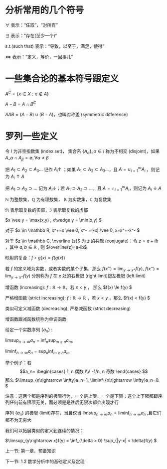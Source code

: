 # 分析常用的几个符号

$\forall$ 表示：“任取”，“对所有”

$\exists$ 表示：“存在(至少一个)“

$s.t. (\text{such that})$ 表示：“导致，以至于，满足，使得”

$\iff$ 表示：“定义，等价，一回事儿”


# 一些集合论的基本符号跟定义

$A^C=\{x \in X: x\notin A\}$

$A-B=A \cap B^C$

$A\Delta B=(A-B) \cup (B-A)$，也叫对称差 (symmetric difference)

# 罗列一些定义

令 $I$ 为非空指数集 (index set)， 集合系 $\{A_{\alpha}\}\_{\alpha \in I}$ 称为不相交 (disjoint)，如果 $A\_{\alpha} \cap A_{\beta} = \emptyset, \forall \alpha \ne \beta$ 

把 $A_1 \subset A_2 \subset A_3 \ldots$  记作 $A_i \uparrow$ ；如果 $A_1 \subset A_2 \subset A_3 \ldots$，且 $A=\cup_{i=1}^\infty A_i$ ，则记为 $A_i \uparrow A$

把 $A_1 \supset A_2 \supset \ldots$ 记为 $A_i \downarrow$；若 $A_1 \supset A_2 \supset \ldots$，且 $A = \cap_{i=1}^\infty A_i$，则记为 $A_i \downarrow A$ 

$\mathbb N$ 为整数集，$\mathbb Q$ 为有理数集， $\mathbb R$ 为实数集，$\mathbb C$ 为复数集

$\Re$ 表示取复数的实部，$\Im$ 表示取复数的虚部

$x \vee y = \max(x,y) , x\wedge y = \min(x,y) $

对于 $x \in \mathbb R, x^+=x \vee 0, x^- =(-x) \vee 0, x=x^+-x^- $

对于 $z \in \mathbb C, \overline {z}$ 为 $z$ 的共轭 (conjugate)：令 $z=a+ib$ ，其中 $a,b \in \mathbb R$ , 则 $\overline{z}=a-ib$

映射的复合：$f \circ g(x) = f(g(x))$ 

若 $f$ 的定义域为实数，或者实数的某个子集，那么 $f(x^+)=\lim_{y \rightarrow x^+} f(y),~ f(x^-)=\lim_{y\rightarrow x^-}f(y)$ 分别称为 $f$ 在 $x$ 处的右极限 (right limit)跟左极限 (left limit)

增函数 (increasing): $f: \mathbb R \rightarrow \mathbb R$，若 $x <y$ ， 那么 $f(x) \le f(y) $

严格增函数 (strict increasing): $f: \mathbb R \rightarrow \mathbb R$ ，若 $x < y$ ，那么 $f(x) < f(y) $

类似可定义减函数 (decreasing), 严格减函数 (strict decreasing)

增函数跟减函数统称为单调函数

给定一个实数序列 $\{a_n\}$ :

 $\limsup_{n\rightarrow \infty} a_n=\inf_n \sup _{m\ge n} a_m$,
 
 $\liminf_{n\rightarrow \infty} a_n=\sup_n \inf _{m\ge n} a_m$
 
举个例子：若
$$a_n= \begin{cases} 1,  n 偶数 \\\\ -1/n, n 奇数 \end{cases} $$
那么 $\limsup_{n\rightarrow \infty}a_n=1, \liminf_{n\rightarrow \infty}a_n=0. $ 

注意：这两个都是序列的极限行为，一个是上限，一个是下限；这个上下限都跟序列任何前有限项无关，而必须是是往后无限次都会出现才行

序列 $\{a_n\}$ 的极限 (limit)存在，当且仅当 $\limsup_{n\rightarrow \infty}a_n=\liminf_{n\rightarrow \infty}a_n$ ,且它们都不为无穷大

我们可以拓展类似的定义到连续的情况：

$\limsup_{y\rightarrow x}f(y) = \inf_{\delta > 0} \sup_{|y-x| < \delta}f(y) $

上一节: 第一章、预备知识

下一节: 1.2 数学分析中的基础定义及定理


